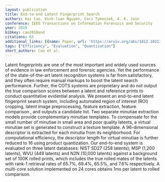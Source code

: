 ```yaml
---
layout: publication
title: End-to-end Latent Fingerprint Search
authors: Kai Cao, Dinh-luan Nguyen, Cori Tymoszek, A. K. Jain
conference: IEEE Transactions on Information Forensics and Security
year: 2019
bibkey: cao2018end
citations: 65
additional_links: [{name: Paper, url: 'https://arxiv.org/abs/1812.10213'}]
tags: ["Efficiency", "Evaluation", "Quantization"]
short_authors: Cao et al.
---
```

Latent fingerprints are one of the most important and widely used sources of
evidence in law enforcement and forensic agencies. Yet the performance of the
state-of-the-art latent recognition systems is far from satisfactory, and they
often require manual markups to boost the latent search performance. Further,
the COTS systems are proprietary and do not output the true comparison scores
between a latent and reference prints to conduct quantitative evidential
analysis. We present an end-to-end latent fingerprint search system, including
automated region of interest (ROI) cropping, latent image preprocessing,
feature extraction, feature comparison , and outputs a candidate list. Two
separate minutiae extraction models provide complementary minutiae templates.
To compensate for the small number of minutiae in small area and poor quality
latents, a virtual minutiae set is generated to construct a texture template. A
96-dimensional descriptor is extracted for each minutia from its neighborhood.
For computational efficiency, the descriptor length for virtual minutiae is
further reduced to 16 using product quantization. Our end-to-end system is
evaluated on three latent databases: NIST SD27 (258 latents); MSP (1,200
latents), WVU (449 latents) and N2N (10,000 latents) against a background set
of 100K rolled prints, which includes the true rolled mates of the latents with
rank-1 retrieval rates of 65.7%, 69.4%, 65.5%, and 7.6% respectively. A
multi-core solution implemented on 24 cores obtains 1ms per latent to rolled
comparison.